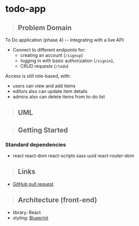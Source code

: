 # todo-app

> ## Problem Domain

To Do application (phase 4) -- Integrating with a live API:

- Connect to different endpoints for:
  - creating an account (`/signup`)
  - logging in with basic authorization (`/signin`),
  - CRUD requests (`/todo`)

Access is still role-based, with:

- users can view and add items
- editors also can update item details
- admins also can delete items from to-do list

> ## UML

> ## Getting Started

### Standard dependencies

- react react-dom react-scripts sass uuid react-router-dom

> ## Links

- [GitHub pull request](https://github.com/schillerandrew/todo-app/pull/4)

> ## Architecture (front-end)

- library: React
- styling: [Blueprint](https://blueprintjs.com/docs/#blueprint)